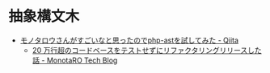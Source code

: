 # 抽象構文木

- [モノタロウさんがすごいなと思ったのでphp-astを試してみた - Qiita](https://qiita.com/tetsunosukeito/items/c0e99a120414de226480)
  - [20 万行超のコードベースをテストせずにリファクタリングリリースした話 - MonotaRO Tech Blog](https://tech-blog.monotaro.com/entry/2018/09/26/142451)
